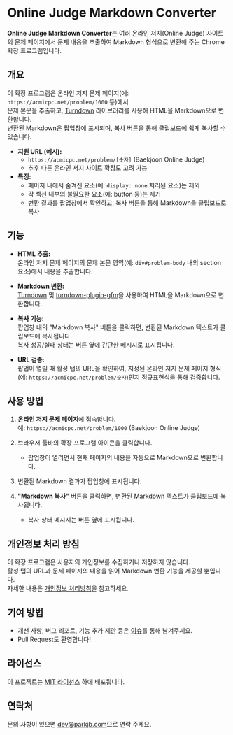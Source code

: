 # Online Judge Markdown Converter

**Online Judge Markdown Converter**는 여러 온라인 저지(Online Judge) 사이트의 문제 페이지에서 문제 내용을 추출하여 Markdown 형식으로 변환해 주는 Chrome 확장 프로그램입니다.

## 개요

이 확장 프로그램은 온라인 저지 문제 페이지(예: `https://acmicpc.net/problem/1000` 등)에서  
문제 본문을 추출하고, [Turndown](https://github.com/domchristie/turndown) 라이브러리를 사용해 HTML을 Markdown으로 변환합니다.  
변환된 Markdown은 팝업창에 표시되며, 복사 버튼을 통해 클립보드에 쉽게 복사할 수 있습니다.

- **지원 URL (예시):**  
  - `https://acmicpc.net/problem/[숫자]` (Baekjoon Online Judge)  
  - 추후 다른 온라인 저지 사이트 확장도 고려 가능
- **특징:**  
  - 페이지 내에서 숨겨진 요소(예: `display: none` 처리된 요소)는 제외  
  - 각 섹션 내부의 불필요한 요소(예: button 등)는 제거  
  - 변환 결과를 팝업창에서 확인하고, 복사 버튼을 통해 Markdown을 클립보드로 복사

## 기능

- **HTML 추출:**  
  온라인 저지 문제 페이지의 문제 본문 영역(예: `div#problem-body` 내의 section 요소)에서 내용을 추출합니다.
  
- **Markdown 변환:**  
  [Turndown](https://github.com/domchristie/turndown) 및 [turndown-plugin-gfm](https://github.com/domchristie/turndown-plugin-gfm)을 사용하여 HTML을 Markdown으로 변환합니다.

- **복사 기능:**  
  팝업창 내의 "Markdown 복사" 버튼을 클릭하면, 변환된 Markdown 텍스트가 클립보드에 복사됩니다.  
  복사 성공/실패 상태는 버튼 옆에 간단한 메시지로 표시됩니다.

- **URL 검증:**  
  팝업이 열릴 때 활성 탭의 URL을 확인하여, 지정된 온라인 저지 문제 페이지 형식(예: `https://acmicpc.net/problem/숫자`)인지 정규표현식을 통해 검증합니다.

## 사용 방법

1. **온라인 저지 문제 페이지**에 접속합니다.  
   예: `https://acmicpc.net/problem/1000` (Baekjoon Online Judge)
   
2. 브라우저 툴바의 확장 프로그램 아이콘을 클릭합니다.  
   - 팝업창이 열리면서 현재 페이지의 내용을 자동으로 Markdown으로 변환합니다.
   
3. 변환된 Markdown 결과가 팝업창에 표시됩니다.
4. **"Markdown 복사"** 버튼을 클릭하면, 변환된 Markdown 텍스트가 클립보드에 복사됩니다.
   - 복사 상태 메시지는 버튼 옆에 표시됩니다.

## 개인정보 처리 방침

이 확장 프로그램은 사용자의 개인정보를 수집하거나 저장하지 않습니다.  
활성 탭의 URL과 문제 페이지의 내용을 읽어 Markdown 변환 기능을 제공할 뿐입니다.  
자세한 내용은 [개인정보 처리방침](./PRIVACY_POLICY.md)을 참고하세요.

## 기여 방법

- 개선 사항, 버그 리포트, 기능 추가 제안 등은 [이슈](./issues)를 통해 남겨주세요.
- Pull Request도 환영합니다!

## 라이선스

이 프로젝트는 [MIT 라이선스](LICENSE) 하에 배포됩니다.

## 연락처

문의 사항이 있으면 [dev@parkjb.com](mailto:dev@parkjb.com)으로 연락 주세요.
